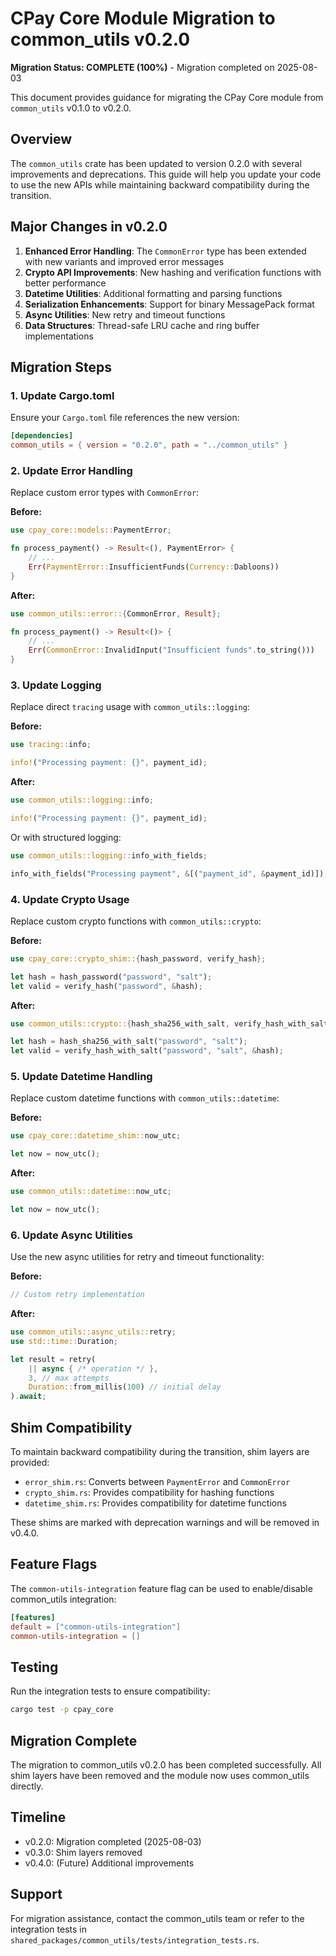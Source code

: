 # CPay Core Module Migration to common_utils v0.2.0

**Migration Status: COMPLETE (100%)** - Migration completed on 2025-08-03

This document provides guidance for migrating the CPay Core module from `common_utils` v0.1.0 to v0.2.0.

## Overview

The `common_utils` crate has been updated to version 0.2.0 with several improvements and deprecations. This guide will help you update your code to use the new APIs while maintaining backward compatibility during the transition.

## Major Changes in v0.2.0

1. **Enhanced Error Handling**: The `CommonError` type has been extended with new variants and improved error messages
2. **Crypto API Improvements**: New hashing and verification functions with better performance
3. **Datetime Utilities**: Additional formatting and parsing functions
4. **Serialization Enhancements**: Support for binary MessagePack format
5. **Async Utilities**: New retry and timeout functions
6. **Data Structures**: Thread-safe LRU cache and ring buffer implementations

## Migration Steps

### 1. Update Cargo.toml

Ensure your `Cargo.toml` file references the new version:

```toml
[dependencies]
common_utils = { version = "0.2.0", path = "../common_utils" }
```

### 2. Update Error Handling

Replace custom error types with `CommonError`:

**Before:**
```rust
use cpay_core::models::PaymentError;

fn process_payment() -> Result<(), PaymentError> {
    // ...
    Err(PaymentError::InsufficientFunds(Currency::Dabloons))
}
```

**After:**
```rust
use common_utils::error::{CommonError, Result};

fn process_payment() -> Result<()> {
    // ...
    Err(CommonError::InvalidInput("Insufficient funds".to_string()))
}
```

### 3. Update Logging

Replace direct `tracing` usage with `common_utils::logging`:

**Before:**
```rust
use tracing::info;

info!("Processing payment: {}", payment_id);
```

**After:**
```rust
use common_utils::logging::info;

info!("Processing payment: {}", payment_id);
```

Or with structured logging:
```rust
use common_utils::logging::info_with_fields;

info_with_fields("Processing payment", &[("payment_id", &payment_id)]);
```

### 4. Update Crypto Usage

Replace custom crypto functions with `common_utils::crypto`:

**Before:**
```rust
use cpay_core::crypto_shim::{hash_password, verify_hash};

let hash = hash_password("password", "salt");
let valid = verify_hash("password", &hash);
```

**After:**
```rust
use common_utils::crypto::{hash_sha256_with_salt, verify_hash_with_salt};

let hash = hash_sha256_with_salt("password", "salt");
let valid = verify_hash_with_salt("password", "salt", &hash);
```

### 5. Update Datetime Handling

Replace custom datetime functions with `common_utils::datetime`:

**Before:**
```rust
use cpay_core::datetime_shim::now_utc;

let now = now_utc();
```

**After:**
```rust
use common_utils::datetime::now_utc;

let now = now_utc();
```

### 6. Update Async Utilities

Use the new async utilities for retry and timeout functionality:

**Before:**
```rust
// Custom retry implementation
```

**After:**
```rust
use common_utils::async_utils::retry;
use std::time::Duration;

let result = retry(
    || async { /* operation */ },
    3, // max attempts
    Duration::from_millis(100) // initial delay
).await;
```

## Shim Compatibility

To maintain backward compatibility during the transition, shim layers are provided:

- `error_shim.rs`: Converts between `PaymentError` and `CommonError`
- `crypto_shim.rs`: Provides compatibility for hashing functions
- `datetime_shim.rs`: Provides compatibility for datetime functions

These shims are marked with deprecation warnings and will be removed in v0.4.0.

## Feature Flags

The `common-utils-integration` feature flag can be used to enable/disable common_utils integration:

```toml
[features]
default = ["common-utils-integration"]
common-utils-integration = []
```

## Testing

Run the integration tests to ensure compatibility:

```bash
cargo test -p cpay_core
```

## Migration Complete

The migration to common_utils v0.2.0 has been completed successfully. All shim layers have been removed and the module now uses common_utils directly.

## Timeline

- v0.2.0: Migration completed (2025-08-03)
- v0.3.0: Shim layers removed
- v0.4.0: (Future) Additional improvements

## Support

For migration assistance, contact the common_utils team or refer to the integration tests in `shared_packages/common_utils/tests/integration_tests.rs`.